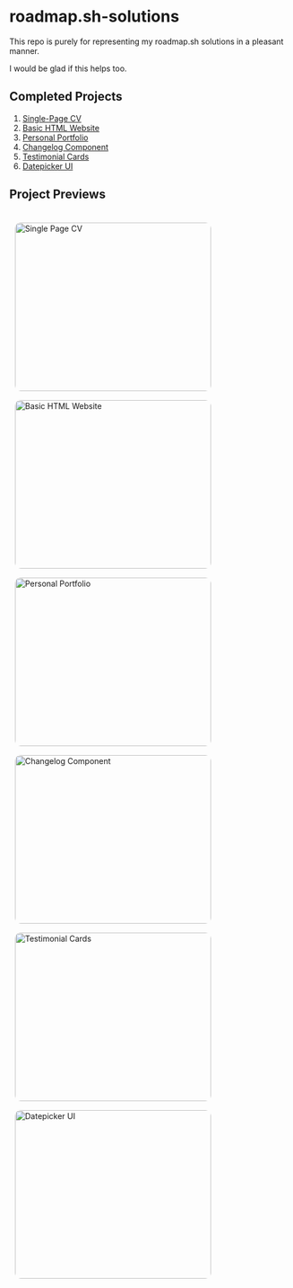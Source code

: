 # roadmap.sh-solutions

This repo is purely for representing my roadmap.sh solutions in a pleasant manner.

I would be glad if this helps too.

## Completed Projects
1. [Single-Page CV](https://roadmap.sh/projects/single-page-cv)
2. [Basic HTML Website](https://roadmap.sh/projects/basic-html-website)
3. [Personal Portfolio](https://roadmap.sh/projects/portfolio-website)
4. [Changelog Component](https://roadmap.sh/projects/changelog-component)
5. [Testimonial Cards](https://roadmap.sh/projects/testimonial-cards)
6. [Datepicker UI](https://roadmap.sh/projects/datepicker-ui)

## Project Previews

<div style="display: flex; flex-direction: row; flex-wrap: wrap; justify-content: center align-items: center; gap: 16px; max-width: 1400px; margin: 0 auto; padding: 20px 10px;">
  <a href='/Frontend Projects/Single-Page CV/' style="width: 100%; max-width: 350px; height: 300px;">
    <img src="https://github.com/user-attachments/assets/69d94f2f-86db-4309-8383-772fadc5941a" alt="Single Page CV" style="border-radius: 8px; width: 350px; height: 300px; border-radius: 10px; object-fit: fill;" />
  </a>
  <a href='/Frontend Projects/Basic HTML Website/' style="width: 100%; max-width: 350px; height: 300px;">
    <img src="https://github.com/user-attachments/assets/d462b6d1-5af4-4f2e-b853-cbdb42cd5a86" alt="Basic HTML Website" style="border-radius: 8px; width: 350px; height: 300px; border-radius: 10px; object-fit: fill;" />
  </a>
  <a href='/Frontend Projects/Personal Portfolio/' style="width: 100%; max-width: 350px; height: 300px;">
    <img src="https://github.com/user-attachments/assets/d33fa5c8-7b02-4d9c-a02b-bfe3de8eac27" alt="Personal Portfolio" style="border-radius: 8px; width: 350px; height: 300px; border-radius: 10px; object-fit: fill;" />
  </a>
  <a href='/Frontend Projects/Changelog Component/' style="width: 100%; max-width: 350px; height: 300px;">
    <img src="https://github.com/user-attachments/assets/ece50a93-8fd9-4320-bc60-ecffe589857c" alt="Changelog Component" style="border-radius: 8px; width: 350px; height: 300px; border-radius: 10px; object-fit: fill;" />
  </a>
  <a href='/Frontend Projects/Testimonial Cards/' style="width: 100%; max-width: 350px; height: 300px;">
    <img src="https://github.com/user-attachments/assets/80c3805e-0955-4878-a42e-db13b0bd32a1" alt="Testimonial Cards" style="border-radius: 8px; width: 350px; height: 300px; border-radius: 10px; object-fit: fill;" />
  </a>
  <a href='/Frontend Projects/Datepicker UI/' style="width: 100%; max-width: 350px; height: 300px;">
    <img src="https://github.com/user-attachments/assets/e88dd722-9a32-455a-9cad-6683f0b7c20a" alt="Datepicker UI" style="border-radius: 8px; width: 350px; height: 300px; border-radius: 10px; object-fit: fill;" />
  </a>
</div>
